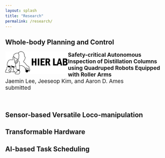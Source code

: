 ```yaml
---
layout: splash
title: "Research"
permalink: /research/
---
```


## Whole-body Planning and Control

<img src="/assets/images/logo.jpg" align="left" width="200px" margin-right="5px"/>
<p style="font-size:13pt;">
  <b>Safety-critical Autonomous Inspection of Distillation Columns using Quadruped Robots Equipped with Roller Arms</b> <br>
  Jaemin Lee, Jeeseop Kim, and Aaron D. Ames <br>
  submitted 
</p>

<br clear="left"/>

## Sensor-based Versatile Loco-manipulation



## Transformable Hardware



## AI-based Task Scheduling


